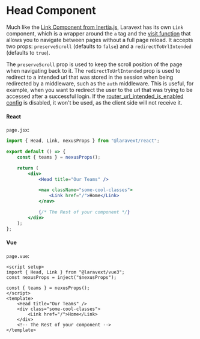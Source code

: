 # Head Component

Much like the [Link Component from Inertia.js](https://inertiajs.com/links), Laravext has its own `Link` component, which is a wrapper around the `a` tag and the [visit function](/tools/visit)  that allows you to navigate between pages without a full page reload. It accepts two props: `preserveScroll` (defaults to `false`) and a `redirectToUrlIntended` (defaults to `true`).

The `preserveScroll` prop is used to keep the scroll position of the page when navigating back to it. The `redirectToUrlIntended` prop is used to redirect to a intended url that was stored in the session when being redirected by a middleware, such as the `auth` middleware. This is useful, for example, when you want to redirect the user to the url that was trying to be accessed after a successful login. If the [router_url_intended_is_enabled config](/configuration?id=router-url-intended-is-enabled-router_url_intended_is_enabled) is disabled, it won't be used, as the client side will not receive it.

<!-- tabs:start -->

#### **React**

`page.jsx`:

```jsx
import { Head, Link, nexusProps } from "@laravext/react";

export default () => {
    const { teams } = nexusProps();

    return (
        <div>
            <Head title="Our Teams" />

            <nav className="some-cool-classes">
                <Link href="/">Home</Link>
            </nav>

            {/* The Rest of your component */}
        </div>
    );
};
```

#### **Vue**

`page.vue`:

```vue
<script setup>
import { Head, Link } from "@laravext/vue3";
const nexusProps = inject("$nexusProps");

const { teams } = nexusProps();
</script>
<template>
    <Head title="Our Teams" />
    <div class="some-cool-classes">
        <Link href="/">Home</Link>
    </div>
    <!-- The Rest of your component -->
</template>
```

<!-- tabs:end -->
